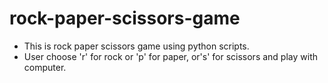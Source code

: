 # rock-paper-scissors-game


- This is rock paper scissors game using python scripts.
- User choose 'r' for rock or 'p' for paper, or's' for scissors and play with computer.


